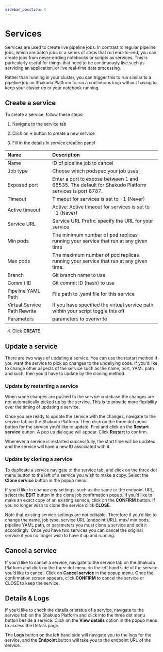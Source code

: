 ```yaml
---
sidebar_position: 6
---
```


# Services

Services are used to create live pipeline jobs. In contrast to regular pipeline jobs, which are batch jobs or a series of steps that run end-to-end, you can create jobs from never-ending notebooks or scripts as services. This is particularly useful for things that need to be continuously live such as servicing an application, or live real-time data processing.

Rather than running in your cluster, you can trigger this to run similar to a pipeline job on Shakudo Platform to run a continuous loop without having to keep your cluster up or your notebook running.

## Create a service

To create a service, follow these steps:

1. Navigate to the service tab

2. Click on **+** button to create a new service

3. Fill in the details in service creation panel

| Name                                                         | Description    |
| :-----------------------------------------------------| :--------------------------------------------- |
| Name  |  ID of pipeline job to cancel |
| Job type    | Choose which podspec your job uses |
| Exposed port   | Enter a port to expose between 1 and 65535. The default for Shakudo Platform services is port 8787. |
| Timeout   | Timeout for services is set to -1 (Never) |
| Active timeout    | Active: Active timeout for services is set to -1 (Never) |
| Service URL    | Service URL Prefix: specify the URL for your service |
| Min pods    | The minimum number of pod replicas running your service that run at any given time |
| Max pods    | The maximum number of pod replicas running your service that run at any given time. |
| Branch   | Git branch name to use |
| Commit ID  | Git commit ID (hash) to use|
| Pipeline YAML Path   | File path to .yaml file for this service |
| Virtual Service Path Rewrite  | If you have specified the virtual service path within your script toggle this off |
| Parameters  | parameters to overwrite |


4. Click **CREATE**

## Update a service

There are two ways of updating a service. You can use the restart method if you want the service to pick up changes to the undeliying code. If you'd like to change other aspects of the service such as the name, port, YAML path and such, then you'd have to update by the cloning method.

### Update by restarting a service

When some changes are pushed to the service codebase the changes are not automatically picked up by the service. This is to provide more flexibility over the timing of updating a service. 

Once you are ready to update the service with the changes, navigate to the service tab on the Shakudo Platform. Then click on the three dot menu button for the service you’d like to update. Find and click on the **Restart service** button. A pop up dialogue will appear. Click **Restart** to confirm. 

Whenever a service is restarted successfully, the start time will be updated and the service will have a new ID associated with it. 

### Update by cloning a service

To duplicate a service navigate to the service tab, and click on the three dot menu button to the left of a service you wish to make a copy. Select the **Clone service** button in the popup menu. 

If you’d like to change any settings, such as the same or the endpoint URL, select the **EDIT** button in the clone job confirmation popup. If you’d like to make an exact copy of an existing service, click on the **CONFIRM** button. If you no longer wish to clone the service click **CLOSE**. 

Note that existing service settings are not editable. Therefore if you’d like to change the name, job type, service URL (endpoint URL), max/ min pods, pipeline YAML path, or parameters you must clone a service and edit it accordingly. Once you have two services you can cancel the original service if you no longer wish to have it up and running.

## Cancel a service

If you’d like to cancel a service, navigate to the service tab on the Shakudo Platform and click on the three dot menu on the left hand side of the service you’d like to cancel. Click on **Cancel service** in the popup menu. Once the confirmation screen appears, click **CONFIRM** to cancel the service or CLOSE to keep the service. 

## Details & Logs

If you’d like to check the details or status of a service, navigate to the service tab on the Shakudo Platform and click into the three dot menu button beside a service. Click on the **View details** option in the popup menu to access the Details page. 

The **Logs** button on the left hand side will navigate you to the logs for the service, and the **Endpoint** button will take you to the endpoint URL of the service.
